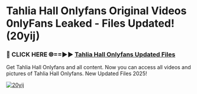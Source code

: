 # Tahlia Hall Onlyfans Original Videos 0nlyFans Leaked - Files Updated! (20yij)

<h3>🔴 CLICK HERE 🌐==►► <a href="https://tinyurl.com/ehrbuxhb" rel="nofollow">Tahlia Hall Onlyfans Updated Files</a></h3>

Get Tahlia Hall Onlyfans and all content. Now you can access all videos and pictures of Tahlia Hall Onlyfans. New Updated Files 2025!

[![20yij](https://i.imgur.com/lVYEuWS.gif)](https://tinyurl.com/ehrbuxhb)
